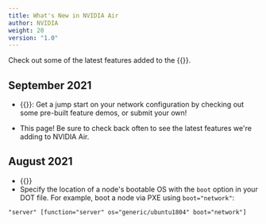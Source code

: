 ```yaml
---
title: What's New in NVIDIA Air
author: NVIDIA
weight: 20
version: "1.0"
---
```


Check out some of the latest features added to the {{<exlink url="https://air.nvidia.com" text="NVIDIA Air Infrastructure Simulation Platform">}}.

## September 2021
<!-- vale off -->
<!-- Air:WhatsNew -->
- {{<exlink url="https://air.nvidia.com/marketplace" text="Demo Marketplace">}}: Get a jump start on your network configuration by checking out some pre-built feature demos, or submit your own!
<!-- Air:WhatsNew -->
- This page! Be sure to check back often to see the latest features we're adding to NVIDIA Air.
<!-- vale on -->
## August 2021
- {{<exlink url="https://air.nvidia.com/migrate" text="NVUE migration tool">}}
- Specify the location of a node's bootable OS with the `boot` option in your DOT file. For example, boot a node via PXE using `boot="network"`:

```
"server" [function="server" os="generic/ubuntu1804" boot="network"]
```
